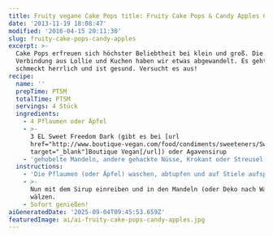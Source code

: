 ```yaml
---
title: Fruity vegane Cake Pops title: Fruity Cake Pops & Candy Apples Candy Apples
date: '2013-11-19 18:08:47'
modified: '2016-04-15 20:11:30'
slug: fruity-cake-pops-candy-apples
excerpt: >-
  Cake Pops erfreuen sich höchster Beliebtheit bei klein und groß. Die
  Verbindung aus Lollie und Kuchen haben wir etwas abgewandelt. Es geht schnell,
  schmeckt herrlich und ist gesund. Versucht es aus!
recipe:
  name: ''
  prepTime: PT5M
  totalTime: PT5M
  servings: 4 Stück
  ingredients:
    - 4 Pflaumen oder Äpfel
    - >-
      3 EL Sweet Freedom Dark (gibt es bei [url
      href="http://www.boutique-vegan.com/food/condiments/sweeteners/Sweet-Freedom-Dark.html?listtype=search&searchparam=sweet%20freedom"
      target="_blank"]Boutique Vegan[/url]) oder Agavensirup
    - 'gehobelte Mandeln, andere gehackte Nüsse, Krokant oder Streusel'
  instructions:
    - 'Die Pflaumen (oder Äpfel) waschen, abtupfen und auf Stiele aufspießen.'
    - >-
      Nun mit dem Sirup einreiben und in den Mandeln (oder Deko nach Wahl)
      wälzen.
    - Sofort genießen!
aiGeneratedDate: '2025-09-04T09:45:53.659Z'
featuredImage: ai/ai-fruity-cake-pops-candy-apples.jpg
---
```


[<!-- Image removed (no copyright): cake-pops-candy-apples.jpg -->](https://www.veganblatt.com/i/cake-pops-candy-apples.jpg)
